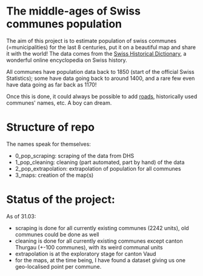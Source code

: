 # The middle-ages of Swiss communes population

The aim of this project is to estimate population of swiss communes (=municipalities) for the last 8 centuries, put it on a beautiful map and share it with the world!
The data comes from the [Swiss Historical Dictionary](https://beta.hls-dhs-dss.ch), a wonderful online encyclopedia on Swiss history.

All communes have population data back to 1850 (start of the official Swiss Statistics); some have data going back to around 1400, and a rare few even have data going as far back as 1170!

Once this is done, it could always be possible to add [roads](https://map.geo.admin.ch/?topic=ivs&lang=fr&bgLayer=ch.swisstopo.pixelkarte-farbe&layers=ch.astra.ivs-nat,ch.astra.ivs-nat-verlaeufe,ch.swisstopo.hiks-dufour,ch.swisstopo.hiks-siegfried&E=2524453.86&N=1157441.67&zoom=4.446120007631386&catalogNodes=340,350&layers_visibility=true,false,false,false), historically used communes' names, etc. A boy can dream.

# Structure of repo

The names speak for themselves:
- 0_pop_scraping: scraping of the data from DHS
- 1_pop_cleaning: cleaning (part automated, part by hand) of the data
- 2_pop_extrapolation: extrapolation of population for all communes
- 3_maps: creation of the map(s)


# Status of the project:

As of 31.03:
- scraping is done for all currently existing communes (2242 units), old communes could be done as well
- cleaning is done for all currently existing communes except canton Thurgau (+-100 communes), with its weird communal units
- extrapolation is at the exploratory stage for canton Vaud
- for the maps, at the time being, I have found a dataset giving us one geo-localised point per commune.